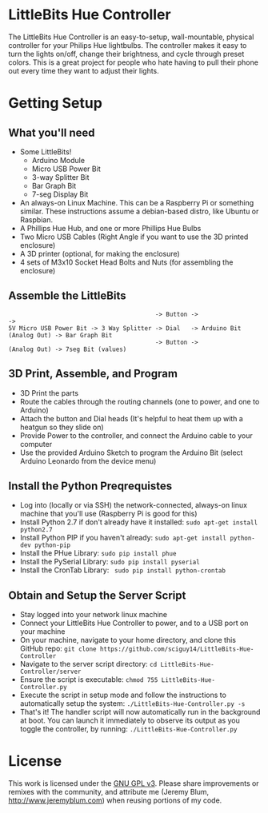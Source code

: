 LittleBits Hue Controller
=========================
The LittleBits Hue Controller is an easy-to-setup, wall-mountable, physical controller for your Philips Hue lightbulbs. The controller makes it easy to turn the lights on/off, change their brightness, and cycle through preset colors. This is a great project for people who hate having to pull their phone out every time they want to adjust their lights.

Getting Setup
=============
What you'll need
----------------
* Some LittleBits!
    * Arduino Module
	* Micro USB Power Bit
	* 3-way Splitter Bit
	* Bar Graph Bit
	* 7-seg Display Bit
* An always-on Linux Machine. This can be a Raspberry Pi or something similar. These instructions assume a debian-based distro, like Ubuntu or Raspbian.
* A Phillips Hue Hub, and one or more Phillips Hue Bulbs
* Two Micro USB Cables (Right Angle if you want to use the 3D printed enclosure)
* A 3D printer (optional, for making the enclosure)
* 4 sets of M3x10 Socket Head Bolts and Nuts (for assembling the enclosure)

Assemble the LittleBits
-----------------------
```
										 -> Button ->                          -> 
5V Micro USB Power Bit -> 3 Way Splitter -> Dial   -> Arduino Bit (Analog Out) -> Bar Graph Bit
										 -> Button ->             (Analog Out) -> 7seg Bit (values)
```

3D Print, Assemble, and Program
-------------------------------
* 3D Print the parts
* Route the cables through the routing channels (one to power, and one to Arduino)
* Attach the button and Dial heads (It's helpful to heat them up with a heatgun so they slide on)
* Provide Power to the controller, and connect the Arduino cable to your computer
* Use the provided Arduino Sketch to program the Arduino Bit (select Arduino Leonardo from the device menu)

Install the Python Preqrequistes
--------------------------------
* Log into (locally or via SSH) the network-connected, always-on linux machine that you'll use (Raspberry Pi is good for this)
* Install Python 2.7 if don't already have it installed: `sudo apt-get install python2.7`
* Install Python PIP if you haven't already: `sudo apt-get install python-dev python-pip`
* Install the PHue Library: `sudo pip install phue`
* Install the PySerial Library: `sudo pip install pyserial`
* Install the CronTab Library: ` sudo pip install python-crontab`

Obtain and Setup the Server Script
----------------------------------
* Stay logged into your network linux machine
* Connect your LittleBits Hue Controller to power, and to a USB port on your machine
* On your machine, navigate to your home directory, and clone this GitHub repo: `git clone https://github.com/sciguy14/LittleBits-Hue-Controller`
* Navigate to the server script directory: `cd LittleBits-Hue-Controller/server`
* Ensure the script is executable: `chmod 755 LittleBits-Hue-Controller.py`
* Execute the script in setup mode and follow the instructions to automatically setup the system: `./LittleBits-Hue-Controller.py -s`
* That's it! The handler script will now automatically run in the background at boot. You can launch it immediately to observe its output as you toggle the controller, by running: `./LittleBits-Hue-Controller.py`

License
=======
This work is licensed under the [GNU GPL v3](http://www.gnu.org/licenses/gpl.html).
Please share improvements or remixes with the community, and attribute me (Jeremy Blum, <http://www.jeremyblum.com>) when reusing portions of my code.


